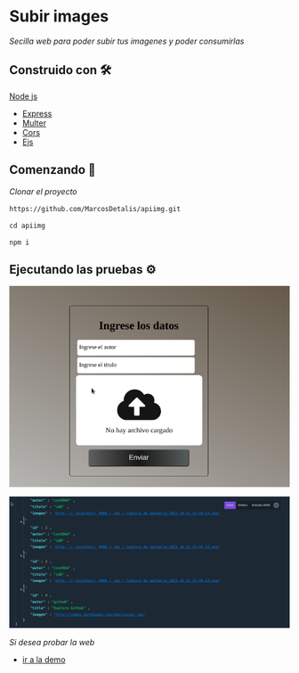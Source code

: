 # Subir images
_Secilla web para poder subir tus imagenes y poder consumirlas_

## Construido con 🛠️
  [Node js](https://nodejs.org/es/) 
* [Express](https://www.npmjs.com/package/express) 
* [Multer](https://www.npmjs.com/package/multer) 
* [Cors](https://www.npmjs.com/package/cors) 
* [Ejs](https://www.npmjs.com/package/ejs) 

## Comenzando 🚀

_Clonar el proyecto_

```
https://github.com/MarcosDetalis/apiimg.git
```
```
cd apiimg
```
```
npm i
```

## Ejecutando las pruebas ⚙️

 ![alt text](https://raw.githubusercontent.com/MarcosDetalis/apiimg/main/index.png)
 
 ![alt text](https://raw.githubusercontent.com/MarcosDetalis/apiimg/main/json.png)
 
 _Si desea probar la web_

* [ir a la demo](https://imgpi.herokuapp.com/) 

